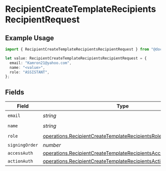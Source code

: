 # RecipientCreateTemplateRecipientsRecipientRequest

## Example Usage

```typescript
import { RecipientCreateTemplateRecipientsRecipientRequest } from "@documenso/sdk-typescript/models/operations";

let value: RecipientCreateTemplateRecipientsRecipientRequest = {
  email: "Kamron21@yahoo.com",
  name: "<value>",
  role: "ASSISTANT",
};
```

## Fields

| Field                                                                                                                                            | Type                                                                                                                                             | Required                                                                                                                                         | Description                                                                                                                                      |
| ------------------------------------------------------------------------------------------------------------------------------------------------ | ------------------------------------------------------------------------------------------------------------------------------------------------ | ------------------------------------------------------------------------------------------------------------------------------------------------ | ------------------------------------------------------------------------------------------------------------------------------------------------ |
| `email`                                                                                                                                          | *string*                                                                                                                                         | :heavy_check_mark:                                                                                                                               | N/A                                                                                                                                              |
| `name`                                                                                                                                           | *string*                                                                                                                                         | :heavy_check_mark:                                                                                                                               | N/A                                                                                                                                              |
| `role`                                                                                                                                           | [operations.RecipientCreateTemplateRecipientsRoleRequest](../../models/operations/recipientcreatetemplaterecipientsrolerequest.md)               | :heavy_check_mark:                                                                                                                               | N/A                                                                                                                                              |
| `signingOrder`                                                                                                                                   | *number*                                                                                                                                         | :heavy_minus_sign:                                                                                                                               | N/A                                                                                                                                              |
| `accessAuth`                                                                                                                                     | [operations.RecipientCreateTemplateRecipientsAccessAuthRequest](../../models/operations/recipientcreatetemplaterecipientsaccessauthrequest.md)[] | :heavy_minus_sign:                                                                                                                               | N/A                                                                                                                                              |
| `actionAuth`                                                                                                                                     | [operations.RecipientCreateTemplateRecipientsActionAuthRequest](../../models/operations/recipientcreatetemplaterecipientsactionauthrequest.md)[] | :heavy_minus_sign:                                                                                                                               | N/A                                                                                                                                              |